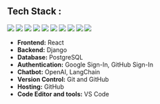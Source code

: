 ## Tech Stack : 
<img src="https://img.shields.io/badge/html5%20-%23E34F26.svg?&style=for-the-badge&logo=html5&logoColor=white"/> 
<img src="https://img.shields.io/badge/css3%20-%231572B6.svg?&style=for-the-badge&logo=css3&logoColor=white"/> 
<img src="https://img.shields.io/badge/react%20-%2314354C.svg?&style=for-the-badge&logo=react&logoColor=white"/> 
<img src="https://img.shields.io/badge/django%20-%23092E20.svg?&style=for-the-badge&logo=django&logoColor=white"/> 
<img src="https://img.shields.io/badge/postgres-%23336791.svg?&style=for-the-badge&logo=postgresql&logoColor=white"/> 
<img src="https://img.shields.io/badge/openai-%23121011.svg?&style=for-the-badge&logo=openai&logoColor=white"/> 
<img src="https://img.shields.io/badge/langchain-%23121011.svg?&style=for-the-badge&logo=langchain&logoColor=white"/> 
<img src="https://img.shields.io/badge/github%20-%23121011.svg?&style=for-the-badge&logo=github&logoColor=white"/> 
<img src="https://img.shields.io/badge/git%20-%23121011.svg?&style=for-the-badge&logo=git&logoColor=green"/> 
<img src="https://img.shields.io/badge/vercel%20-%23000000.svg?&style=for-the-badge&logo=vercel&logoColor=white"/> 

- **Frontend:** React
- **Backend:** Django
- **Database:** PostgreSQL
- **Authentication:** Google Sign-In, GitHub Sign-In
- **Chatbot:** OpenAI, LangChain
- **Version Control:** Git and GitHub
- **Hosting:** GitHub
- **Code Editor and tools:** VS Code
